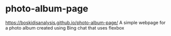 # photo-album-page
https://boskidisanalysis.github.io/photo-album-page/
A simple webpage for a photo album created using Bing chat that uses flexbox
